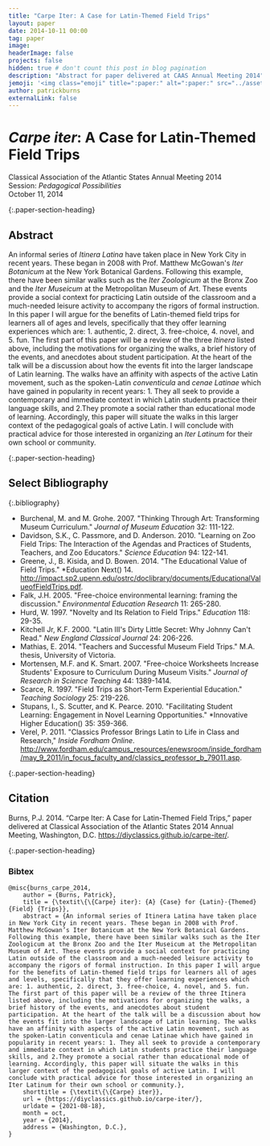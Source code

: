 ```yaml
---
title: "Carpe Iter: A Case for Latin-Themed Field Trips"
layout: paper
date: 2014-10-11 00:00
tag: paper
image:
headerImage: false
projects: false
hidden: true # don't count this post in blog pagination
description: "Abstract for paper delivered at CAAS Annual Meeting 2014"
jemoji: '<img class="emoji" title=":paper:" alt=":paper:" src="../assets/images/paper-icon.png" height="20" width="20" align="absmiddle">'
author: patrickburns
externalLink: false
---
```


# *Carpe iter*: A Case for Latin-Themed Field Trips  

Classical Association of the Atlantic States Annual Meeting 2014  
Session: *Pedagogical Possibilities*  
October 11, 2014  

{:.paper-section-heading}
## Abstract
An informal series of *Itinera Latina* have taken place in New York City in recent years. These began in 2008 with Prof. Matthew McGowan's *Iter Botanicum* at the New York Botanical Gardens. Following this example, there have been similar walks such as the *Iter Zoologicum* at the Bronx Zoo and the *Iter Museicum* at the Metropolitan Museum of Art. These events provide a social context for practicing Latin outside of the classroom and a much-needed leisure activity to accompany the rigors of formal instruction. In this paper I will argue for the benefits of Latin-themed field trips for learners all of ages and levels, specifically that they offer learning experiences which are: 1. authentic, 2. direct, 3. free-choice, 4. novel, and 5. fun. The first part of this paper will be a review of the three *Itinera* listed above, including the motivations for organizing the walks, a brief history of the events, and anecdotes about student participation. At the heart of the talk will be a discussion about how the events fit into the larger landscape of Latin learning. The walks have an affinity with aspects of the active Latin movement, such as the spoken-Latin *conventicula* and *cenae Latinae* which have gained in popularity in recent years: 1. They all seek to provide a contemporary and immediate context in which Latin students practice their language skills, and 2.They promote a social rather than educational mode of learning. Accordingly, this paper will situate the walks in this larger context of the pedagogical goals of active Latin. I will conclude with practical advice for those interested in organizing an *Iter Latinum* for their own school or community.

{:.paper-section-heading}
## Select Bibliography

{:.bibliography}
- Burchenal, M. and M. Grohe. 2007. "Thinking Through Art: Transforming Museum Curriculum." *Journal of Museum Education* 32: 111-122.
- Davidson, S.K., C. Passmore, and D. Anderson. 2010. "Learning on Zoo Field Trips: The Interaction of the Agendas and Practices of Students, Teachers, and Zoo Educators." *Science Education* 94: 122-141.
- Greene, J., B. Kisida, and D. Bowen. 2014. "The Educational Value of Field Trips." *Education Next() 14. http://impact.sp2.upenn.edu/ostrc/doclibrary/documents/EducationalValueofFieldTrips.pdf.
- Falk, J.H. 2005. "Free-choice environmental learning: framing the discussion." *Environmental Education Research* 11: 265-280.
- Hurd, W. 1997. "Novelty and Its Relation to Field Trips." *Education* 118: 29-35.
- Kitchell Jr, K.F. 2000. "Latin III's Dirty Little Secret: Why Johnny Can't Read." *New England Classical Journal* 24: 206-226.
- Mathias, E. 2014. "Teachers and Successful Museum Field Trips." M.A. thesis, University of Victoria.
- Mortensen, M.F. and K. Smart. 2007. "Free-choice Worksheets Increase Students' Exposure to Curriculum During Museum Visits." *Journal of Research in Science Teaching* 44: 1389-1414.
- Scarce, R. 1997. "Field Trips as Short-Term Experiential Education." *Teaching Sociology* 25: 219-226.
- Stupans, I., S. Scutter, and K. Pearce. 2010. "Facilitating Student Learning: Engagement in Novel Learning Opportunities." *Innovative Higher Education() 35: 359-366.
- Verel, P. 2011. "Classics Professor Brings Latin to Life in Class and Research," *Inside Fordham Online*. http://www.fordham.edu/campus_resources/enewsroom/inside_fordham/may_9_2011/in_focus_faculty_and/classics_professor_b_79011.asp.

{:.paper-section-heading}
## Citation

Burns, P.J. 2014. “Carpe Iter: A Case for Latin-Themed Field Trips,” paper delivered at Classical Association of the Atlantic States 2014 Annual Meeting, Washington, D.C. https://diyclassics.github.io/carpe-iter/.

{:.paper-section-heading}
### Bibtex

```
@misc{burns_carpe_2014,  
    author = {Burns, Patrick},  
	title = {\textit\{\{Carpe} iter}: {A} {Case} for {Latin}-{Themed} {Field} {Trips}},  
	abstract = {An informal series of Itinera Latina have taken place in New York City in recent years. These began in 2008 with Prof. Matthew McGowan’s Iter Botanicum at the New York Botanical Gardens. Following this example, there have been similar walks such as the Iter Zoologicum at the Bronx Zoo and the Iter Museicum at the Metropolitan Museum of Art. These events provide a social context for practicing Latin outside of the classroom and a much-needed leisure activity to accompany the rigors of formal instruction. In this paper I will argue for the benefits of Latin-themed field trips for learners all of ages and levels, specifically that they offer learning experiences which are: 1. authentic, 2. direct, 3. free-choice, 4. novel, and 5. fun. The first part of this paper will be a review of the three Itinera listed above, including the motivations for organizing the walks, a brief history of the events, and anecdotes about student participation. At the heart of the talk will be a discussion about how the events fit into the larger landscape of Latin learning. The walks have an affinity with aspects of the active Latin movement, such as the spoken-Latin conventicula and cenae Latinae which have gained in popularity in recent years: 1. They all seek to provide a contemporary and immediate context in which Latin students practice their language skills, and 2.They promote a social rather than educational mode of learning. Accordingly, this paper will situate the walks in this larger context of the pedagogical goals of active Latin. I will conclude with practical advice for those interested in organizing an Iter Latinum for their own school or community.},  
    shorttitle = {\textit\{\{Carpe} iter}},  
    url = {https://diyclassics.github.io/carpe-iter/},      
	urldate = {2021-08-18},  
	month = oct,  
	year = {2014},  
    address = {Washington, D.C.},  
}  
```
